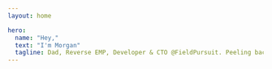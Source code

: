 ```yaml
---
layout: home

hero:
  name: "Hey,"
  text: "I'm Morgan"
  tagline: Dad, Reverse EMP, Developer & CTO @FieldPursuit. Peeling back the layers of existence one at a time, amateur quantum researcher.
---
```

